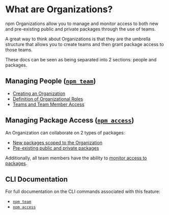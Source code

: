 <!--
title: 01 - What are Organizations?
featured: true
-->

# What are Organizations?

npm Organizations allow you to manage and monitor access to
both new and pre-existing public and private packages through the
use of teams.

A great way to think about Organizations is that they are the umbrella
structure that allows you to create teams and then grant package
access to those teams.

These docs can be seen as being separated into 2 sections: people and 
packages.

## Managing People ([`npm team`][7])

- [Creating an Organization][1]
- [Definition of Organizational Roles][2]
- [Teams and Team Member Access][3]

## Managing Package Access ([`npm access`][8])

An Organization can collaborate on 2 types of packages:

- [New packages scoped to the Organization][4]
- [Pre-existing public and private packages][5] 

Additionally, all team members have the ability to [monitor access to
packages][6].

## CLI Documentation

For full documentation on the CLI commands associated with this feature:
- [`npm team`][7]
- [`npm access`][8]

[1]: /orgs/setup
[2]: /orgs/roles
[3]: /orgs/teams
[4]: /orgs/scoping-packages
[5]: /orgs/preexisting-packages
[6]: /orgs/package-access
[7]: /cli/team
[8]: /cli/access

